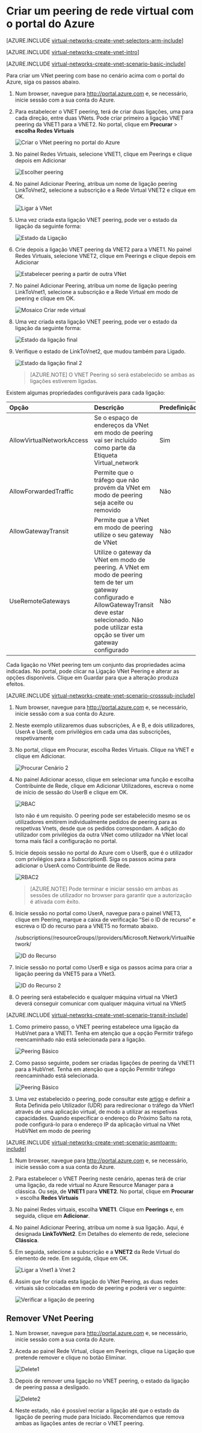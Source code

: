 <properties
   pageTitle="Criar VNet Peering através do Portal do Azure | Microsoft Azure"
   description="Saiba como criar uma rede virtual com o portal do Azure no Resource Manager."
   services="virtual-network"
   documentationCenter=""
   authors="NarayanAnnamalai"
   manager="jefco"
   editor=""
   tags="azure-resource-manager"/>

<tags
   ms.service="virtual-network"
   ms.devlang="na"
   ms.topic="hero-article"
   ms.tgt_pltfrm="na"
   ms.workload="infrastructure-services"
   ms.date="09/14/2016"
   ms.author="narayanannamalai;annahar"/>


# Criar um peering de rede virtual com o portal do Azure

[AZURE.INCLUDE [virtual-networks-create-vnet-selectors-arm-include](../../includes/virtual-networks-create-vnetpeering-selectors-arm-include.md)]

[AZURE.INCLUDE [virtual-networks-create-vnet-intro](../../includes/virtual-networks-create-vnetpeering-intro-include.md)]

[AZURE.INCLUDE [virtual-networks-create-vnet-scenario-basic-include](../../includes/virtual-networks-create-vnetpeering-scenario-basic-include.md)]

Para criar um VNet peering com base no cenário acima com o portal do Azure, siga os passos abaixo.

1. Num browser, navegue para http://portal.azure.com e, se necessário, inicie sessão com a sua conta do Azure.
2. Para estabelecer o VNET peering, terá de criar duas ligações, uma para cada direção, entre duas VNets. Pode criar primeiro a ligação VNET peering da VNET1 para a VNET2. No portal, clique em **Procurar** > **escolha Redes Virtuais**

    ![Criar o VNet peering no portal do Azure](./media/virtual-networks-create-vnetpeering-arm-portal/figure01.png)

3. No painel Redes Virtuais, selecione VNET1, clique em Peerings e clique depois em Adicionar

    ![Escolher peering](./media/virtual-networks-create-vnetpeering-arm-portal/figure02.png)

4. No painel Adicionar Peering, atribua um nome de ligação peering LinkToVnet2, selecione a subscrição e a Rede Virtual VNET2 e clique em OK.

    ![Ligar à VNet](./media/virtual-networks-create-vnetpeering-arm-portal/figure03.png)

5. Uma vez criada esta ligação VNET peering, pode ver o estado da ligação da seguinte forma:

    ![Estado da Ligação](./media/virtual-networks-create-vnetpeering-arm-portal/figure04.png)

6. Crie depois a ligação VNET peering da VNET2 para a VNET1. No painel Redes Virtuais, selecione VNET2, clique em Peerings e clique depois em Adicionar

    ![Estabelecer peering a partir de outra VNet](./media/virtual-networks-create-vnetpeering-arm-portal/figure05.png)

7. No painel Adicionar Peering, atribua um nome de ligação peering LinkToVnet1, selecione a subscrição e a Rede Virtual em modo de peering e clique em OK.

    ![Mosaico Criar rede virtual](./media/virtual-networks-create-vnetpeering-arm-portal/figure06.png)

8. Uma vez criada esta ligação VNET peering, pode ver o estado da ligação da seguinte forma:

    ![Estado da ligação final](./media/virtual-networks-create-vnetpeering-arm-portal/figure07.png)

9. Verifique o estado de LinkToVnet2, que mudou também para Ligado.  

    ![Estado da ligação final 2](./media/virtual-networks-create-vnetpeering-arm-portal/figure08.png)

    > [AZURE.NOTE] O VNET Peering só será estabelecido se ambas as ligações estiverem ligadas.

Existem algumas propriedades configuráveis para cada ligação:

|Opção|Descrição|Predefinição|
|:-----|:----------|:------|
|AllowVirtualNetworkAccess|Se o espaço de endereços da VNet em modo de peering vai ser incluído como parte da Etiqueta Virtual_network|Sim|
|AllowForwardedTraffic|Permite que o tráfego que não provém da VNet em modo de peering seja aceite ou removido|Não|
|AllowGatewayTransit|Permite que a VNet em modo de peering utilize o seu gateway de VNet|Não|
|UseRemoteGateways|Utilize o gateway da VNet em modo de peering. A VNet em modo de peering tem de ter um gateway configurado e AllowGatewayTransit deve estar selecionado. Não pode utilizar esta opção se tiver um gateway configurado|Não|

Cada ligação no VNet peering tem um conjunto das propriedades acima indicadas. No portal, pode clicar na Ligação VNet Peering e alterar as opções disponíveis. Clique em Guardar para que a alteração produza efeitos.

[AZURE.INCLUDE [virtual-networks-create-vnet-scenario-crosssub-include](../../includes/virtual-networks-create-vnetpeering-scenario-crosssub-include.md)]

1. Num browser, navegue para http://portal.azure.com e, se necessário, inicie sessão com a sua conta do Azure.
2. Neste exemplo utilizaremos duas subscrições, A e B, e dois utilizadores, UserA e UserB, com privilégios em cada uma das subscrições, respetivamente
3. No portal, clique em Procurar, escolha Redes Virtuais. Clique na VNET e clique em Adicionar.

    ![Procurar Cenário 2](./media/virtual-networks-create-vnetpeering-arm-portal/figure09.png)

4. No painel Adicionar acesso, clique em selecionar uma função e escolha Contribuinte de Rede, clique em Adicionar Utilizadores, escreva o nome de início de sessão do UserB e clique em OK.

    ![RBAC](./media/virtual-networks-create-vnetpeering-arm-portal/figure10.png)

    Isto não é um requisito. O peering pode ser estabelecido mesmo se os utilizadores emitirem individualmente pedidos de peering para as respetivas Vnets, desde que os pedidos correspondam. A adição do utilizador com privilégios da outra VNet como utilizador na VNet local torna mais fácil a configuração no portal.

5. Inicie depois sessão no portal do Azure com o UserB, que é o utilizador com privilégios para a SubscriptionB. Siga os passos acima para adicionar o UserA como Contribuinte de Rede.

    ![RBAC2](./media/virtual-networks-create-vnetpeering-arm-portal/figure11.png)

    > [AZURE.NOTE] Pode terminar e iniciar sessão em ambas as sessões de utilizador no browser para garantir que a autorização é ativada com êxito.

6. Inicie sessão no portal como UserA, navegue para o painel VNET3, clique em Peering, marque a caixa de verificação “Sei o ID de recurso” e escreva o ID do recurso para a VNET5 no formato abaixo.

    /subscriptions/<Subscription- ID>/resourceGroups/<ResourceGroupName>/providers/Microsoft.Network/VirtualNetwork/<VNET name>

    ![ID do Recurso](./media/virtual-networks-create-vnetpeering-arm-portal/figure12.png)

7. Inicie sessão no portal como UserB e siga os passos acima para criar a ligação peering da VNET5 para a VNet3.

    ![ID do Recurso 2](./media/virtual-networks-create-vnetpeering-arm-portal/figure13.png)

8. O peering será estabelecido e qualquer máquina virtual na VNet3 deverá conseguir comunicar com qualquer máquina virtual na VNet5

[AZURE.INCLUDE [virtual-networks-create-vnet-scenario-transit-include](../../includes/virtual-networks-create-vnetpeering-scenario-transit-include.md)]

1. Como primeiro passo, o VNET peering estabelece uma ligação da HubVnet para a VNET1. Tenha em atenção que a opção Permitir tráfego reencaminhado não está selecionada para a ligação.

    ![Peering Básico](./media/virtual-networks-create-vnetpeering-arm-portal/figure14.png)

2. Como passo seguinte, podem ser criadas ligações de peering da VNET1 para a HubVnet. Tenha em atenção que a opção Permitir tráfego reencaminhado está selecionada.

    ![Peering Básico](./media/virtual-networks-create-vnetpeering-arm-portal/figure15a.png)

3. Uma vez estabelecido o peering, pode consultar este [artigo](virtual-network-create-udr-arm-ps.md) e definir a Rota Definida pelo Utilizador (UDR) para redirecionar o tráfego da VNet1 através de uma aplicação virtual, de modo a utilizar as respetivas capacidades. Quando especificar o endereço do Próximo Salto na rota, pode configurá-lo para o endereço IP da aplicação virtual na VNet HubVNet em modo de peering


[AZURE.INCLUDE [virtual-networks-create-vnet-scenario-asmtoarm-include](../../includes/virtual-networks-create-vnetpeering-scenario-asmtoarm-include.md)]



1. Num browser, navegue para http://portal.azure.com e, se necessário, inicie sessão com a sua conta do Azure.

2. Para estabelecer o VNET Peering neste cenário, apenas terá de criar uma ligação, da rede virtual no Azure Resource Manager para a clássica. Ou seja, de **VNET1** para **VNET2**. No portal, clique em **Procurar** > escolha **Redes Virtuais**

3. No painel Redes virtuais, escolha **VNET1**. Clique em **Peerings** e, em seguida, clique em **Adicionar**.

4. No painel Adicionar Peering, atribua um nome à sua ligação. Aqui, é designada **LinkToVNet2**. Em Detalhes do elemento de rede, selecione **Clássica**.

5. Em seguida, selecione a subscrição e a **VNET2** da Rede Virtual do elemento de rede. Em seguida, clique em OK.

    ![Ligar a Vnet1 à Vnet 2](./media/virtual-networks-create-vnetpeering-arm-portal/figure18.png)

6. Assim que for criada esta ligação do VNet Peering, as duas redes virtuais são colocadas em modo de peering e poderá ver o seguinte:

    ![Verificar a ligação de peering](./media/virtual-networks-create-vnetpeering-arm-portal/figure19.png)


## Remover VNet Peering

1.  Num browser, navegue para http://portal.azure.com e, se necessário, inicie sessão com a sua conta do Azure.
2.  Aceda ao painel Rede Virtual, clique em Peerings, clique na Ligação que pretende remover e clique no botão Eliminar.

    ![Delete1](./media/virtual-networks-create-vnetpeering-arm-portal/figure15.png)

3. Depois de remover uma ligação no VNET peering, o estado da ligação de peering passa a desligado.

    ![Delete2](./media/virtual-networks-create-vnetpeering-arm-portal/figure16.png)

4. Neste estado, não é possível recriar a ligação até que o estado da ligação de peering mude para Iniciado. Recomendamos que remova ambas as ligações antes de recriar o VNET peering.



<!--HONumber=Sep16_HO3-->


